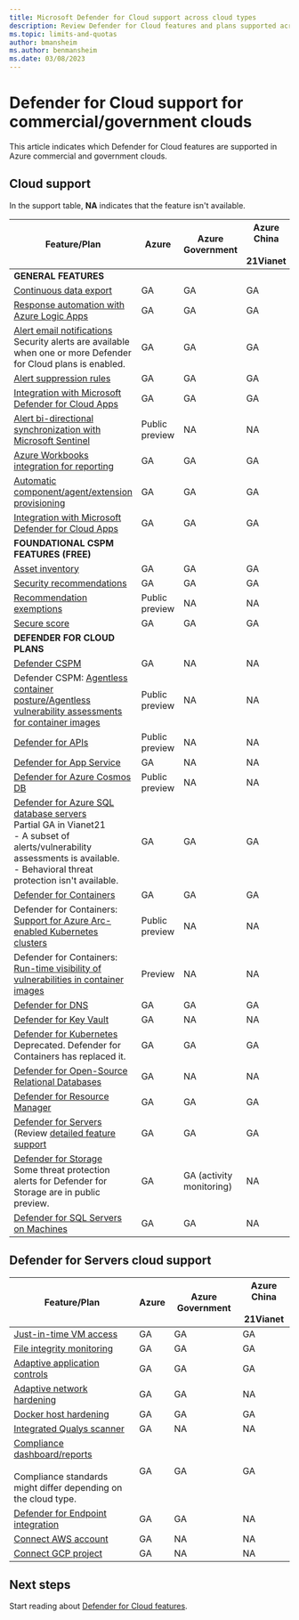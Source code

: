 ```yaml
---
title: Microsoft Defender for Cloud support across cloud types
description: Review Defender for Cloud features and plans supported across different clouds
ms.topic: limits-and-quotas
author: bmansheim
ms.author: benmansheim
ms.date: 03/08/2023
---
```


# Defender for Cloud support for commercial/government clouds

This article indicates which Defender for Cloud features are supported in Azure commercial and government clouds. 

## Cloud support

In the support table, **NA** indicates that the feature isn't available.

**Feature/Plan** | **Azure** | **Azure Government** | **Azure China**<br/><br/>**21Vianet**
--- | --- | --- | --- 
**GENERAL FEATURES** | | |
[Continuous data export](continuous-export.md) | GA | GA | GA
[Response automation with Azure Logic Apps ](./workflow-automation.md) | GA | GA | GA
[Alert email notifications](configure-email-notifications.md)<br/>Security alerts are available when one or more Defender for Cloud plans is enabled. | GA | GA | GA
[Alert suppression rules](alerts-suppression-rules.md) | GA | GA | GA
[Integration with Microsoft Defender for Cloud Apps](other-threat-protections.md#display-recommendations-in-microsoft-defender-for-cloud-apps) | GA | GA | GA
[Alert bi-directional synchronization with Microsoft Sentinel](../sentinel/connect-azure-security-center.md) | Public preview | NA | NA
[Azure Workbooks integration for reporting](custom-dashboards-azure-workbooks.md) | GA | GA | GA
[Automatic component/agent/extension provisioning](monitoring-components.md) | GA | GA | GA
[Integration with Microsoft Defender for Cloud Apps](other-threat-protections.md) | GA | GA | GA
**FOUNDATIONAL CSPM FEATURES (FREE)** | | |  
[Asset inventory](asset-inventory.md) | GA | GA | GA
[Security recommendations](security-policy-concept.md) | GA | GA | GA
[Recommendation exemptions](exempt-resource.md) | Public preview | NA | NA
[Secure score](secure-score-security-controls.md) | GA | GA | GA
**DEFENDER FOR CLOUD PLANS** | | |
[Defender CSPM](concept-cloud-security-posture-management.md)| GA | NA | NA
Defender CSPM: [Agentless container posture/Agentless vulnerability assessments for container images](concept-agentless-containers.md)| Public preview | NA | NA
[Defender for APIs](defender-for-apis-introduction.md) | Public preview | NA | NA
[Defender for App Service](defender-for-app-service-introduction.md) | GA | NA | NA
[Defender for Azure Cosmos DB](concept-defender-for-cosmos.md) | Public preview | NA | NA
[Defender for Azure SQL database servers](defender-for-sql-introduction.md)<br/>Partial GA in Vianet21<br/> - A subset of alerts/vulnerability assessments is available.<br/>- Behavioral threat protection isn't available.| GA | GA | GA
[Defender for Containers](defender-for-containers-introduction.md) | GA | GA | GA
Defender for Containers: [Support for Azure Arc-enabled Kubernetes clusters](defender-for-containers-introduction.md) | Public preview | NA | NA
Defender for Containers: [Run-time visibility of vulnerabilities in container images](defender-for-containers-vulnerability-assessment-azure.md#view-vulnerabilities-for-images-running-on-your-aks-clusters) | Preview | NA | NA
[Defender for DNS](defender-for-dns-introduction.md) | GA | GA | GA
[Defender for Key Vault](defender-for-key-vault-introduction.md) | GA | NA | NA
[Defender for Kubernetes](defender-for-kubernetes-introduction.md)<br/> Deprecated. Defender for Containers has replaced it. | GA | GA | GA
[Defender for Open-Source Relational Databases](defender-for-databases-introduction.md) | GA | NA | NA  
[Defender for Resource Manager](defender-for-resource-manager-introduction.md) | GA | GA | GA
[Defender for Servers](plan-defender-for-servers.md) (Review [detailed feature support](#defender-for-servers-cloud-support) | GA | GA | GA
[Defender for Storage](defender-for-storage-introduction.md)<br/> Some threat protection alerts for Defender for Storage are in public preview. | GA | GA (activity monitoring) | NA
[Defender for SQL Servers on Machines](defender-for-sql-introduction.md) | GA | GA | NA


## Defender for Servers cloud support

**Feature/Plan** | **Azure** | **Azure Government** | **Azure China**<br/><br/>**21Vianet**
--- | --- | --- | --- 
[Just-in-time VM access](./just-in-time-access-usage.md) | GA | GA | GA
[File integrity monitoring](./file-integrity-monitoring-overview.md)  | GA | GA | GA
[Adaptive application controls](./adaptive-application-controls.md)  | GA | GA | GA
[Adaptive network hardening](./adaptive-network-hardening.md) | GA | GA | NA
[Docker host hardening](./harden-docker-hosts.md)  | GA | GA | GA
[Integrated Qualys scanner](./deploy-vulnerability-assessment-vm.md) | GA | NA | NA
[Compliance dashboard/reports](./regulatory-compliance-dashboard.md)<br/><br/> Compliance standards might differ depending on the cloud type.| GA | GA | GA
[Defender for Endpoint integration](./integration-defender-for-endpoint.md) | GA | GA | NA
[Connect AWS account](./quickstart-onboard-aws.md) | GA | NA | NA
[Connect GCP project](./quickstart-onboard-gcp.md) | GA | NA | NA

## Next steps

Start reading about [Defender for Cloud features](defender-for-cloud-introduction.md).
